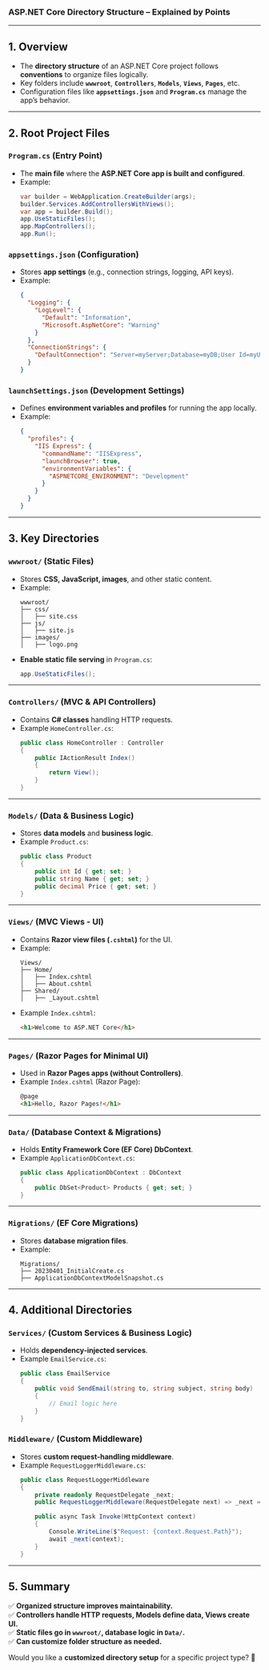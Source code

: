 ### **ASP.NET Core Directory Structure – Explained by Points**  

---

## **1. Overview**  
- The **directory structure** of an ASP.NET Core project follows **conventions** to organize files logically.  
- Key folders include **`wwwroot`**, **`Controllers`**, **`Models`**, **`Views`**, **`Pages`**, etc.  
- Configuration files like **`appsettings.json`** and **`Program.cs`** manage the app’s behavior.  

---

## **2. Root Project Files**  
### **`Program.cs` (Entry Point)**
- The **main file** where the **ASP.NET Core app is built and configured**.
- Example:
  ```csharp
  var builder = WebApplication.CreateBuilder(args);
  builder.Services.AddControllersWithViews();
  var app = builder.Build();
  app.UseStaticFiles();
  app.MapControllers();
  app.Run();
  ```
  
### **`appsettings.json` (Configuration)**
- Stores **app settings** (e.g., connection strings, logging, API keys).
- Example:
  ```json
  {
    "Logging": {
      "LogLevel": {
        "Default": "Information",
        "Microsoft.AspNetCore": "Warning"
      }
    },
    "ConnectionStrings": {
      "DefaultConnection": "Server=myServer;Database=myDB;User Id=myUser;Password=myPass;"
    }
  }
  ```

### **`launchSettings.json` (Development Settings)**
- Defines **environment variables and profiles** for running the app locally.
- Example:
  ```json
  {
    "profiles": {
      "IIS Express": {
        "commandName": "IISExpress",
        "launchBrowser": true,
        "environmentVariables": {
          "ASPNETCORE_ENVIRONMENT": "Development"
        }
      }
    }
  }
  ```

---

## **3. Key Directories**  

### **`wwwroot/` (Static Files)**
- Stores **CSS, JavaScript, images**, and other static content.
- Example:
  ```
  wwwroot/
  ├── css/
  │   ├── site.css
  ├── js/
  │   ├── site.js
  ├── images/
  │   ├── logo.png
  ```
- **Enable static file serving** in `Program.cs`:
  ```csharp
  app.UseStaticFiles();
  ```

---

### **`Controllers/` (MVC & API Controllers)**
- Contains **C# classes** handling HTTP requests.
- Example `HomeController.cs`:
  ```csharp
  public class HomeController : Controller
  {
      public IActionResult Index()
      {
          return View();
      }
  }
  ```

---

### **`Models/` (Data & Business Logic)**
- Stores **data models** and **business logic**.
- Example `Product.cs`:
  ```csharp
  public class Product
  {
      public int Id { get; set; }
      public string Name { get; set; }
      public decimal Price { get; set; }
  }
  ```

---

### **`Views/` (MVC Views - UI)**
- Contains **Razor view files (`.cshtml`)** for the UI.
- Example:
  ```
  Views/
  ├── Home/
  │   ├── Index.cshtml
  │   ├── About.cshtml
  ├── Shared/
  │   ├── _Layout.cshtml
  ```
- Example `Index.cshtml`:
  ```html
  <h1>Welcome to ASP.NET Core</h1>
  ```

---

### **`Pages/` (Razor Pages for Minimal UI)**
- Used in **Razor Pages apps (without Controllers)**.
- Example `Index.cshtml` (Razor Page):
  ```html
  @page
  <h1>Hello, Razor Pages!</h1>
  ```

---

### **`Data/` (Database Context & Migrations)**
- Holds **Entity Framework Core (EF Core) DbContext**.
- Example `ApplicationDbContext.cs`:
  ```csharp
  public class ApplicationDbContext : DbContext
  {
      public DbSet<Product> Products { get; set; }
  }
  ```

---

### **`Migrations/` (EF Core Migrations)**
- Stores **database migration files**.
- Example:
  ```
  Migrations/
  ├── 20230401_InitialCreate.cs
  ├── ApplicationDbContextModelSnapshot.cs
  ```

---

## **4. Additional Directories**  
### **`Services/` (Custom Services & Business Logic)**
- Holds **dependency-injected services**.
- Example `EmailService.cs`:
  ```csharp
  public class EmailService
  {
      public void SendEmail(string to, string subject, string body)
      {
          // Email logic here
      }
  }
  ```

### **`Middleware/` (Custom Middleware)**
- Stores **custom request-handling middleware**.
- Example `RequestLoggerMiddleware.cs`:
  ```csharp
  public class RequestLoggerMiddleware
  {
      private readonly RequestDelegate _next;
      public RequestLoggerMiddleware(RequestDelegate next) => _next = next;

      public async Task Invoke(HttpContext context)
      {
          Console.WriteLine($"Request: {context.Request.Path}");
          await _next(context);
      }
  }
  ```

---

## **5. Summary**  
✅ **Organized structure improves maintainability.**  
✅ **Controllers handle HTTP requests, Models define data, Views create UI.**  
✅ **Static files go in `wwwroot/`, database logic in `Data/`.**  
✅ **Can customize folder structure as needed.**  

Would you like a **customized directory setup** for a specific project type? 🚀